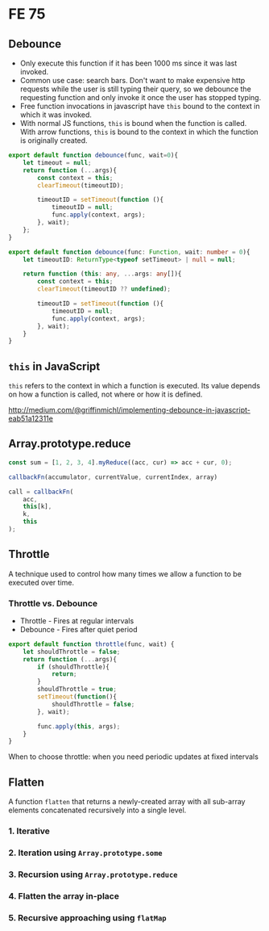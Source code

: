 # FE 75
## Debounce 

- Only execute this function if it has been 1000 ms since it was last invoked. 
- Common use case: search bars. Don't want to make expensive http requests while the user is still typing their query, so we debounce the requesting function and only invoke it once the user has stopped typing. 
- Free function invocations in javascript have `this` bound to the context in which it was invoked. 
- With normal JS functions, `this` is bound when the function is called. With arrow functions, `this` is bound to the context in which the function is originally created. 

```javascript
export default function debounce(func, wait=0){
    let timeout = null; 
    return function (...args){
        const context = this; 
        clearTimeout(timeoutID);

        timeoutID = setTimeout(function (){
            timeoutID = null; 
            func.apply(context, args);
        }, wait); 
    };
}
```

```typescript
export default function debounce(func: Function, wait: number = 0){
    let timeoutID: ReturnType<typeof setTimeout> | null = null; 

    return function (this: any, ...args: any[]){
        const context = this; 
        clearTimeout(timeoutID ?? undefined);

        timeoutID = setTimeout(function (){
            timeoutID = null; 
            func.apply(context, args);
        }, wait); 
    }
}
```

## `this` in JavaScript 
`this` refers to the context in which a function is executed. Its value depends on how a function is called, not where or how it is defined. 



http://medium.com/@griffinmichl/implementing-debounce-in-javascript-eab51a12311e

## Array.prototype.reduce 

```javascript
const sum = [1, 2, 3, 4].myReduce((acc, cur) => acc + cur, 0); 
```

```javascript
callbackFn(accumulator, currentValue, currentIndex, array)

call = callbackFn(
    acc,
    this[k],
    k, 
    this
);
```

## Throttle 
A technique used to control how many times we allow a function to be executed over time. 

### Throttle vs. Debounce
- Throttle - Fires at regular intervals
- Debounce - Fires after quiet period 

```javascript 
export default function throttle(func, wait) {
    let shouldThrottle = false; 
    return function (...args){
        if (shouldThrottle){
            return;
        }
        shouldThrottle = true; 
        setTimeout(function(){
            shouldThrottle = false;
        }, wait);

        func.apply(this, args);
    }
}
```

When to choose throttle: when you need periodic updates at fixed intervals 



## Flatten 
A function `flatten` that returns a newly-created array with all sub-array elements concatenated recursively into a single level. 

### 1. Iterative


### 2. Iteration using `Array.prototype.some`



### 3. Recursion using `Array.prototype.reduce`


### 4. Flatten the array in-place 


### 5. Recursive approaching using `flatMap` 